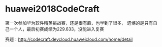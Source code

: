 # huawei2018CodeCraft
第一次参加华为软件精英挑战赛，还是很有趣，也学到了很多，
遗憾的是只有自己一个人，最后初赛成绩为229.633，没能进入复赛

赛题：http://codecraft.devcloud.huaweicloud.com/home/detail
